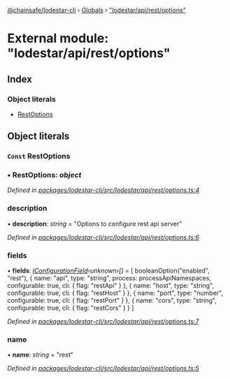 [@chainsafe/lodestar-cli](../README.md) › [Globals](../globals.md) › ["lodestar/api/rest/options"](_lodestar_api_rest_options_.md)

# External module: "lodestar/api/rest/options"

## Index

### Object literals

* [RestOptions](_lodestar_api_rest_options_.md#const-restoptions)

## Object literals

### `Const` RestOptions

### ▪ **RestOptions**: *object*

*Defined in [packages/lodestar-cli/src/lodestar/api/rest/options.ts:4](https://github.com/ChainSafe/lodestar/blob/0cfbab631/packages/lodestar-cli/src/lodestar/api/rest/options.ts#L4)*

###  description

• **description**: *string* = "Options to configure rest api server"

*Defined in [packages/lodestar-cli/src/lodestar/api/rest/options.ts:6](https://github.com/ChainSafe/lodestar/blob/0cfbab631/packages/lodestar-cli/src/lodestar/api/rest/options.ts#L6)*

###  fields

• **fields**: *[IConfigurationField](../interfaces/_lodestar_util_config_.iconfigurationfield.md)‹unknown›[]* = [
    booleanOption("enabled", "rest"),
    {
      name: "api",
      type: "string",
      process: processApiNamespaces,
      configurable: true,
      cli: {
        flag: "restApi"
      }
    },
    {
      name: "host",
      type: "string",
      configurable: true,
      cli: {
        flag: "restHost"
      }
    },
    {
      name: "port",
      type: "number",
      configurable: true,
      cli: {
        flag: "restPort"
      }
    },
    {
      name: "cors",
      type: "string",
      configurable: true,
      cli: {
        flag: "restCors"
      }
    }
  ]

*Defined in [packages/lodestar-cli/src/lodestar/api/rest/options.ts:7](https://github.com/ChainSafe/lodestar/blob/0cfbab631/packages/lodestar-cli/src/lodestar/api/rest/options.ts#L7)*

###  name

• **name**: *string* = "rest"

*Defined in [packages/lodestar-cli/src/lodestar/api/rest/options.ts:5](https://github.com/ChainSafe/lodestar/blob/0cfbab631/packages/lodestar-cli/src/lodestar/api/rest/options.ts#L5)*
